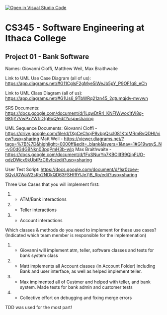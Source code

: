 [![Open in Visual Studio Code](https://classroom.github.com/assets/open-in-vscode-c66648af7eb3fe8bc4f294546bfd86ef473780cde1dea487d3c4ff354943c9ae.svg)](https://classroom.github.com/online_ide?assignment_repo_id=10008270&assignment_repo_type=AssignmentRepo)
# CS345 - Software Engineering at Ithaca College
## Project 01 - Bank Software

Names:
Giovanni Cioffi, Matthew Weil, Max Braithwaite

Link to UML Use Case Diagram (all of us):
https://app.diagrams.net/#G11CglsF2gMye5iWeJb5pY_P9OF1q8_eCh

Link to UML Class Diagram (all of us):
https://app.diagrams.net/#G1Us6_9TbWRq21zn45_2qtumqjdv-mvvwn

SRS Documents:
https://docs.google.com/document/d/1LqwDtR4_KNFIWwox1tVi8g-981jY7VwPxZW1jD1g9oQ/edit?usp=sharing

UML Sequence Documents:
Giovanni Cioffi - https://drive.google.com/file/d/1XgCeChpjP8vbpQscl081KtdMRmBvQDHI/view?usp=sharing
Matt Weil - https://viewer.diagrams.net/?tags=%7B%7D&highlight=0000ff&edit=_blank&layers=1&nav=1#G19wsyS_N-vG0dG4GBNkn03pqPmH3b-wIp
Max Braithwaite - https://docs.google.com/document/d/1FxSNurYp7KBOIlfB9QipFUO-qdzDWcx9kUbtPzC6vfc/edit?usp=sharing

User Test Script:
https://docs.google.com/document/d/1sr0zxev-SQyUGWaW2sRo2NDkQD63FSHf9YlJe7jB_Ro/edit?usp=sharing

Three Use Cases that you will implement first:
1. - ATM/Bank interactions
2. - Teller interactions
3. - Account interactions

Which classes & methods do you need to implement for these use cases?
(Indicated which team member is responsible for the implemenation)
1. - Giovanni will implement atm, teller, software classes and tests for bank system class
2. - Matt implements all Account classes (in Account Folder) including Bank and user interface, as well as helped implement teller. 
3. - Max implmented all of Custmer and helped with teller, and bank system. Made tests for bank admin and customer tests
4. - Collective effort on debugging and fixing merge errors

TDD was used for the most part!

